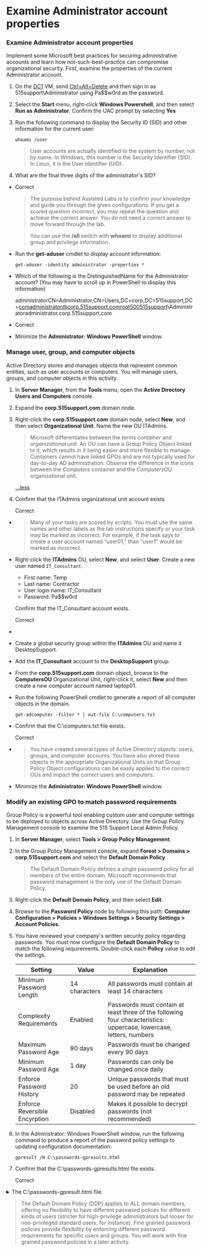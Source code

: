 # Examine Administrator account properties

### Examine Administrator account properties <a href="#examine-administrator-account-properties" id="examine-administrator-account-properties"></a>

Implement some Microsoft best practices for securing administrative accounts and learn how not-such-best-practice can compromise organizational security. First, examine the properties of the current Administrator account.

1. &#x20;On the [DC1](https://labclient.labondemand.com/Instructions/8a598b88-49f2-4992-92e2-f23f8689fd80?rc=10) VM, send [Ctrl+Alt+Delete](https://labclient.labondemand.com/Instructions/8a598b88-49f2-4992-92e2-f23f8689fd80?rc=10) and then sign in as 515support\Administrator using Pa\$$w0rd as the password.
2. &#x20;Select the **Start** menu, right-click **Windows Powershell**, and then select **Run as Administrator**. Confirm the UAC prompt by selecting **Yes**
3.  &#x20;Run the following command to display the Security ID (SID) and other information for the current user:

    ```
    whoami /user
    ```

    > User accounts are actually identified to the system by number, not by name. In Windows, this number is the Security Identifier (SID). In Linux, it is the User Identifier (UID).
4. What are the final three digits of the administrator's SID?

*   Correct

    > The purpose behind Assisted Labs is to confirm your knowledge and guide you through the given configurations. If you get a scored question incorrect, you may repeat the question and achieve the correct answer. You do not need a correct answer to move forward through the lab.

    > You can use the **/all** switch with **whoami** to display additional group and privilege information.
*   &#x20;Run the **get-aduser** cmdlet to display account information:

    ```
    get-aduser -identity administrator -properties *
    ```
*   Which of the following is the DistinguishedName for the Administrator account? (You may have to scroll up in PowerShell to display this information)

    administratorCN=Administrator,CN=Users,DC=corp,DC=515support,DC=comadministrator@corp.515support.comroot500515support\Administratoradministrator.corp.515support.com
* Correct
* &#x20;Minimize the **Administrator: Windows PowerShell** window.



### Manage user, group, and computer objects <a href="#manage-user-group-and-computer-objects" id="manage-user-group-and-computer-objects"></a>

Active Directory stores and manages objects that represent common entities, such as user accounts or computers. You will manage users, groups, and computer objects in this activity.

1. &#x20;In **Server Manager**, from the **Tools** menu, open the **Active Directory Users and Computers** console.
2. &#x20;Expand the **corp.515support.com** domain node.
3.  &#x20;Right-click the **corp.515support.com** domain node, select **New**, and then select **Organizational Unit**. Name the new OU ITAdmins.

    > Microsoft differentiates between the terms _container_ and _organizational unit_. An OU can have a Group Policy Object linked to it, which results in it being easier and more flexible to manage. Containers cannot have linked GPOs and are not typically used for day-to-day AD administration. Observe the difference in the icons between the _Computers_ container and the _ComputersOU_ organizational unit.

    [...less](https://labclient.labondemand.com/Instructions/8a598b88-49f2-4992-92e2-f23f8689fd80?rc=10)
4.  Confirm that the ITAdmins organizational unit account exists

    Correct

* > Many of your tasks are scored by scripts. You must use the same names and other labels as the lab instructions specify or your task may be marked as incorrect. For example, if the task says to create a user account named “user01,” than “user1” would be marked as incorrect.
*   &#x20;Right-click the **ITAdmins** OU, select **New**, and select **User**. Create a new user named `IT_Consultant`.

    * First name: Temp
    * Last name: Contractor
    * User login name: IT\_Consultant
    * Password: Pa\$$w0rd

    Confirm that the IT\_Consultant account exists.

    Correct
*
* &#x20;Create a global security group within the **ITAdmins** OU and name it DesktopSupport.
* &#x20;Add the **IT\_Consultant** account to the **DesktopSupport** group.
* &#x20;From the **corp.515support.com** domain object, browse to the **ComputersOU** Organizational Unit, right-click it, select **New** and then create a new computer account named laptop01.
*   &#x20;Run the following PowerShell cmdlet to generate a report of all computer objects in the domain.

    ```
    get-adcomputer -filter * | out-file C:\computers.txt
    ```
*   Confirm that the C:\computers.txt file exists.

    Correct
* > You have created several types of Active Directory objects: users, groups, and computer accounts. You have also stored these objects in the appropriate Organizational Units so that Group Policy Object configurations can be easily applied to the correct OUs and impact the correct users and computers.
* &#x20;Minimize the **Administrator: Windows PowerShell** window.



### Modify an existing GPO to match password requirements <a href="#modify-an-existing-gpo-to-match-password-requirements" id="modify-an-existing-gpo-to-match-password-requirements"></a>

Group Policy is a powerful tool enabling custom user and computer settings to be deployed to objects across Active Directory. Use the Group Policy Management console to examine the 515 Support Local Admin Policy.

1. &#x20;In **Server Manager**, select **Tools > Group Policy Management**.
2.  &#x20;In the Group Policy Management console, expand **Forest > Domains > corp.515support.com** and select the **Default Domain Policy**.

    > The Default Domain Policy defines a single password policy for all members of the entire domain. Microsoft recommends that password management is the only use of the Default Domain Policy.
3. &#x20;Right-click the **Default Domain Policy**, and then select **Edit**.
4. &#x20;Browse to the **Password Policy** node by following this path: **Computer Configuration > Policies > Windows Settings > Security Settings > Account Policies**.
5.  &#x20;You have reviewed your company's written security policy regarding passwords. You must now configure the **Default Domain Policy** to match the following requirements. Double-click each **Policy** value to edit the settings.

    | Setting                       | Value         | Explanation                                                                                                         |
    | ----------------------------- | ------------- | ------------------------------------------------------------------------------------------------------------------- |
    | Minimum Password Length       | 14 characters | All passwords must contain at least 14 characters                                                                   |
    | Complexity Requirements       | Enabled       | Passwords must contain at least three of the following four characteristics: uppercase, lowercase, letters, numbers |
    | Maximum Password Age          | 90 days       | Passwords must be changed every 90 days                                                                             |
    | Minimum Password Age          | 1 day         | Passwords can only be changed once daily                                                                            |
    | Enforce Password History      | 20            | Unique passwords that must be used before an old password may be repeated                                           |
    | Enforce Reversible Encyrption | Disabled      | Makes it possible to decrypt passwords (not recommended)                                                            |
6.  &#x20;In the Administrator: Windows PowerShell window, run the following command to produce a report of the password policy settings to updating configuration documentation:

    ```
    gpresult /H C:\passwords-gpresults.html
    ```
7.  Confirm that the C:\passwords-gpresults.html file exists.

    Correct

<details>

<summary>The C:\passwords-gpresult.html file.</summary>

If the file does not exist, ensure that you saved it to the correct location and with the specified name. Rerun the gpresult command, if necessary.

</details>

> The Default Domain Policy (DDP) applies to ALL domain members, offering no flexibility to have different password polices for different kinds of users (stricter for high-privilege administrators but looser for non-privileged standard users, for instance). Fine grained password policies provide flexibility by enforcing different password requirements for specific users and groups. You will work with fine grained password policies in a later activity.





